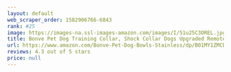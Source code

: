 ```yaml
---
layout: default 
﻿web_scraper_order: 1582906766-6843
rank: #25
image: https://images-na.ssl-images-amazon.com/images/I/51u25C3OREL.jpg
title: Bonve Pet Dog Training Collar, Shock Collar Dogs Upgraded Remote Control 1200ft-Rechargeable Upgraded IP67 Waterproof Electric Collar Large…
url: https://www.amazon.com/Bonve-Pet-Dog-Bowls-Stainless/dp/B01MY1ZMCD/ref=zg_mw_pet-supplies_25?_encoding=UTF8&psc=1&refRID=1681C9HM719PR5VMS4KX
reviews: 4.3 out of 5 stars
price: null
---
```

